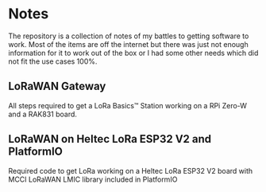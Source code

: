 # Notes

The repository is a collection of notes of my battles to getting software to work. Most of the items are off the internet but there was just not enough information for it to work out of the box or I had some other needs which did not fit the use cases 100%.

## LoRaWAN Gateway

All steps required to get a LoRa Basics™ Station working on a RPi Zero-W and a RAK831 board.

## LoRaWAN on Heltec LoRa ESP32 V2 and PlatformIO

Required code to get LoRa working on a Heltec LoRa ESP32 V2 board with MCCI LoRaWAN LMIC library included in PlatformIO
